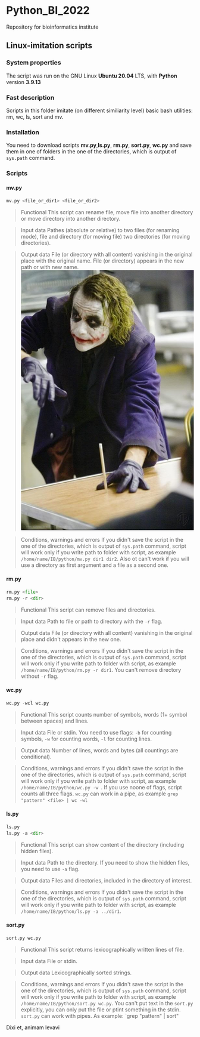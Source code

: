 # Python_BI_2022
Repository for bioinformatics institute

## Linux-imitation scripts

### System properties

The script was run on the GNU Linux **Ubuntu 20.04** LTS, with **Python** version **3.9.13**

### Fast description
Scripts in this folder imitate (on different similiarity level) basic bash utilities: rm, wc, ls, sort and mv.

### Installation
You need to download scripts **mv.py**,**ls.py**, **rm.py**, **sort.py**, **wc.py** and save them in one of folders in the one of the directories, which is output of `sys.path` command.

### Scripts

#### mv.py

```python
mv.py <file_or_dir1> <file_or_dir2>
```
> Functional
This script can rename file, move file into another directory or move directory into another directory.

> Input data
Pathes (absolute or relative) to two files (for renaming mode), file and directory (for moving file) two directories (for moving directories).

> Output data
File (or directory with all content) vanishing in the original place with the original name. File (or directory) appears in the new path or with new name.
![Illustartion of command `mv.py pencil.txt ../another_folder`](./pencil.jpg)


> Conditions, warnings and errors
If you didn't save the script in the one of the directories, which is output of `sys.path` command, script will work only if you write path to folder with script, as example `/home/name/IB/python/mv.py dir1 dir2`. Also ot can't work if you will use a directory as first argument and a file as a second one.

#### rm.py

```python
rm.py <file> 
rm.py -r <dir>
```
> Functional
This script can remove files and directories.

> Input data
Path to file or path to directory with the `-r` flag.

> Output data
File (or directory with all content) vanishing in the original place and didn't appears in the new one.

> Conditions, warnings and errors
If you didn't save the script in the one of the directories, which is output of `sys.path` command, script will work only if you write path to folder with script, as example `/home/name/IB/python/rm.py -r dir1`. You can't remove directory without `-r` flag.

#### wc.py

```python
wc.py -wcl wc.py
```
> Functional
This script counts number of symbols, words (1+ symbol between spaces) and lines.

> Input data
File or stdin. You need to use flags: `-b` for counting symbols, `-w` for counting words, `-l` for counting lines.

> Output data
Number of lines, words and bytes (all countings are conditional).

> Conditions, warnings and errors
If you didn't save the script in the one of the directories, which is output of `sys.path` command, script will work only if you write path to folder with script, as example `/home/name/IB/python/wc.py -w `. If you use noone of flags, script counts all three flags. `wc.py` can work in a pipe, as example ```grep "pattern" <file> | wc -wl```
  
#### ls.py

```python
ls.py 
ls.py -a <dir>
```
> Functional
This script can show content of the directory (including hidden files).

> Input data
Path to the directory. If you need to show the hidden files, you need to use `-a` flag.

> Output data
Files and directories, included in the directory of interest.

> Conditions, warnings and errors
If you didn't save the script in the one of the directories, which is output of `sys.path` command, script will work only if you write path to folder with script, as example `/home/name/IB/python/ls.py -a ../dir1`. 
  
#### sort.py

```python
sort.py wc.py
```
> Functional
This script returns lexicographically written lines of file.

> Input data
File or stdin. 
  
> Output data
Lexicographically sorted strings.

> Conditions, warnings and errors
If you didn't save the script in the one of the directories, which is output of `sys.path` command, script will work only if you write path to folder with script, as example `/home/name/IB/python/sort.py wc.py`. You can't put text in the `sort.py` explicitly, you can only put the file or ptint something in the stdin. `sort.py` can work with pipes. As example: `grep "pattern" <file> | sort"

 Dixi et, animam levavi
